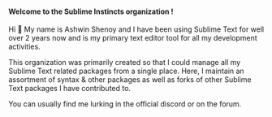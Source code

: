 #### Welcome to the Sublime Instincts organization !

Hi 👋 My name is Ashwin Shenoy and I have been using Sublime Text for well over 2 years now and is my primary text editor tool for all my development activities.

This organization was primarily created so that I could manage all my Sublime Text related packages from a single place. Here, I maintain an assortment of syntax & other packages as well as forks of other Sublime Text packages I have contributed to.

You can usually find me lurking in the official discord or on the forum.
